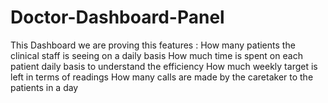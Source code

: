 # Doctor-Dashboard-Panel
This Dashboard we are proving this features :  How many patients the clinical staff is seeing on a daily basis  How much time is spent on each patient daily basis to understand the efficiency  How much weekly target is left in terms of readings  How many calls are made by the caretaker to the patients in a day
